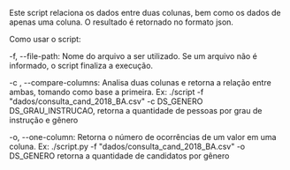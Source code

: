 Este script relaciona os dados entre duas colunas, bem como os dados de apenas uma coluna. O resultado é retornado no formato json.

Como usar o script:

-f, --file-path: Nome do arquivo a ser utilizado. Se um arquivo não é informado, o script finaliza a execução.

-c , --compare-columns: Analisa duas colunas e retorna a relação entre ambas, tomando como base a primeira. Ex: ./script -f "dados/consulta_cand_2018_BA.csv" -c DS_GENERO DS_GRAU_INSTRUCAO, retorna a quantidade de pessoas por grau de instrução e gênero

-o, --one-column: Retorna o número de ocorrências de um valor em uma coluna. Ex: ./script.py -f "dados/consulta_cand_2018_BA.csv" -o DS_GENERO retorna a quantidade de candidatos por gênero